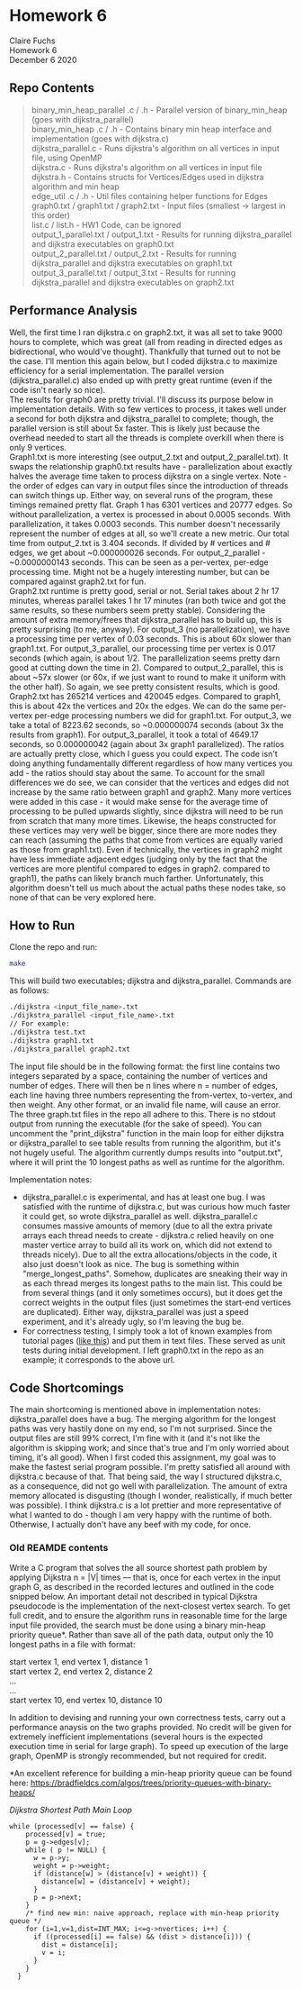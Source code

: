 # Homework 6

Claire Fuchs <br />
Homework 6 <br />
December 6 2020 <br /> 

## Repo Contents 

> binary_min_heap_parallel .c / .h - Parallel version of binary_min_heap (goes with dijkstra_parallel) <br/>
> binary_min_heap .c / .h - Contains binary min heap interface and implementation (goes with dijkstra.c) <br/>
> dijkstra_parallel.c - Runs dijkstra's algorithm on all vertices in input file, using OpenMP <br/>
> dijkstra.c - Runs dijkstra's algorithm on all vertices in input file <br/>
> dijkstra.h - Contains structs for Vertices/Edges used in dijkstra algorithm and min heap <br/>
> edge_util .c / .h - Util files containing helper functions for Edges <br/>
> graph0.txt / graph1.txt / graph2.txt - Input files (smallest -> largest in this order) <br/>
> list.c / list.h - HW1 Code, can be ignored <br/>
> output_1_parallel.txt / output_1.txt - Results for running dijkstra_parallel and dijkstra executables on graph0.txt <br/> 
> output_2_parallel.txt / output_2.txt - Results for running dijkstra_parallel and dijkstra executables on graph1.txt <br/> 
> output_3_parallel.txt / output_3.txt - Results for running dijkstra_parallel and dijkstra executables on graph2.txt <br/> 

## Performance Analysis 

Well, the first time I ran dijkstra.c on graph2.txt, it was all set to take 9000 hours to complete, which was great (all from reading in directed edges as bidirectional,
who would've thought). Thankfully that turned out to not be the case. I'll mention this again below, but I coded dijkstra.c to maximize efficiency for a serial implementation.
The parallel version (dijkstra_parallel.c) also ended up with pretty great runtime (even if the code isn't nearly so nice). <br/>
The results for graph0 are pretty trivial. I'll discuss its purpose below in implementation details. With so few vertices to process, it takes well under a second for both dijkstra
and dijkstra_parallel to complete; though, the parallel version is still about 5x faster. This is likely just because the overhead needed to start all the threads is complete overkill
when there is only 9 vertices. <br/>
Graph1.txt is more interesting (see output_2.txt and output_2_parallel.txt). It swaps the relationship graph0.txt results have - parallelization about exactly halves the average time taken to process dijkstra on a single vertex. Note - the order of edges can vary in output files since the introduction of threads can switch things up. Either way, on several runs of the program, these
timings remained pretty flat. Graph 1 has 6301 vertices and 20777 edges. So without parallelization, a vertex is processed in about 0.0005 seconds. With parallelization, it takes 0.0003 seconds. This number doesn't necessarily represent the number of edges at all, so we'll create a new metric. Our total time from output_2.txt is 3.404 seconds. If divided by # vertices and # edges, we get about ~0.000000026 seconds. For output_2_parallel - ~0.0000000143 seconds. This can be seen as a per-vertex, per-edge processing time. Might not be a hugely interesting number, but can be compared against graph2.txt for fun. <br/>
Graph2.txt runtime is pretty good, serial or not. Serial takes about 2 hr 17 minutes, whereas parallel takes 1 hr 17 minutes (ran both twice and got the same results, so these numbers seem pretty stable). Considering the amount of extra memory/frees that dijkstra_parallel has to build up, this is pretty surprising (to me, anyway).   For output_3 (no parallelization), we have a processing time per vertex of 0.03 seconds. This is about 60x slower than graph1.txt. For output_3_parallel, our processing time per vertex is 0.017 seconds (which again, is about 1/2. The parallelization seems pretty darn good at cutting down the time in 2). Compared to output_2_parallel, this is about ~57x slower (or 60x, if we just want to round to make it uniform with the other half). So again, we see pretty consistent results, which is good. Graph2.txt has 265214 vertices and 420045 edges. Compared to graph1, this is about 42x the vertices and 20x the edges. We can do the same per-vertex per-edge processing numbers we did for graph1.txt. For output_3, we take a total of 8223.62 seconds, so ~0.000000074 seconds (about 3x the results from graph1). For output_3_parallel, it took a total of 4649.17 seconds, so 0.000000042 (again about 3x graph1 parallelized). The ratios are actually pretty close, which I guess you could expect. The code isn't doing anything fundamentally different regardless of how many vertices you add - the ratios should stay about the same. To account for the small differences we do see, we can consider that the vertices and edges did not increase by the same ratio between graph1 and graph2. Many more vertices were added in this case - it would make sense for the average time of processing to be pulled upwards slightly, since dijkstra will need to be run from scratch that many more times. Likewise, the heaps constructed for these vertices may very well be bigger, since there are more nodes they can reach (assuming the paths that come from vertices are equally varied as those from graph1.txt). Even if technically, the vertices in graph2 might have less immediate adjacent edges (judging only by the fact that the vertices are more plentiful compared to edges in graph2. compared to graph1), the paths can likely branch much farther. Unfortunately, this algorithm doesn't tell us  much about the actual paths these nodes take, so none of that can be very explored here. 

## How to Run 

Clone the repo and run: 
```bash
make
```

This will build two executables; dijkstra and dijkstra_parallel. Commands are as follows: 

```bash 
./dijkstra <input_file_name>.txt
./dijkstra_parallel <input_file_name>.txt
// For example:
./dijkstra test.txt
./dijkstra graph1.txt
./dijkstra_parallel graph2.txt
```

The input file should be in the following format: the first line contains two integers separated by a space, containing the number of vertices and number of edges. There will then be n lines where n = number of edges, each line having three numbers representing the from-vertex, to-vertex, and then weight. Any other format, or an invalid file name, will cause an error. The three graph.txt files in the repo all adhere to this. There is no stdout output from running the executable (for the sake of speed). You can uncomment the "print_dijkstra" function in the main loop for either dijkstra or dijkstra_parallel to see table results from running the algorithm, but it's not hugely useful. The algorithm currently dumps results into "output.txt", where it will print the 10 longest paths as well as runtime for the algorithm.<br/>

Implementation notes: <br/>
* dijkstra_parallel.c is experimental, and has at least one bug. I was satisfied with the runtime of dijkstra.c, but was curious how much faster it could get, so wrote dijkstra_parallel as well. dijkstra_parallel.c consumes massive amounts of memory (due to all the extra private arrays each thread needs to create - dijkstra.c relied heavily on one master vertice array to build all its work on, which did not extend to threads nicely). Due to all the extra allocations/objects in the code, it also just doesn't look as nice. The bug is something within "merge_longest_paths". Somehow, duplicates are sneaking their way in as each thread merges its longest paths to the main list. This could be from several things (and it only sometimes occurs), but it does get the correct weights in the output files (just sometimes the start-end vertices are duplicated). Either way, dijkstra_parallel was just a speed experiment, and it's already ugly, so I'm leaving the bug be. <br/>
* For correctness testing, I simply took a lot of known examples from tutorial pages ([like this](https://www.geeksforgeeks.org/dijkstras-shortest-path-algorithm-greedy-algo-7/)) and put them in text files. These served as unit tests during initial development. I left graph0.txt in the repo as an example; it corresponds to the above url.

## Code Shortcomings 
The main shortcoming is mentioned above in implementation notes: dijkstra_parallel does have a bug. The merging algorithm for the longest paths was very hastily done on my end, so I'm not surprised. Since the output files are still 99% correct, I'm fine with it (and it's not like the algorithm is skipping work; and since that's true and I'm only worried about timing, it's all good). When I first coded this assignment, my goal was to make the fastest serial program possible. I'm pretty satisfied all around with dijkstra.c because of that. That being said, the way I structured dijkstra.c, as a consequence, did not go well with parallelization. The amount of extra memory allocated is disgusting (though I wonder, realistically, if much better was possible). I think dijkstra.c is a lot prettier and more representative of what I wanted to do - though I am very happy with the runtime of both. Otherwise, I actually don't have any beef with my code, for once. 


### Old REAMDE contents

Write a C program that solves the all source shortest path problem by applying Dijkstra n = |V| times –– that is, once for each vertex in the input graph G, as described in the recorded lectures and outlined in the code snipped below. An important detail not described in typical Dijkstra pseudocode is the implementation of the next-closest vertex search. To get full credit, and to ensure the algorithm runs in reasonable time for the large input file provided, the search must be done using a binary min-heap priority queue*. Rather than save all of the path data, output only the 10 longest paths in a file with format:

start vertex 1, end vertex 1, distance 1<br>
start vertex 2, end vertex 2, distance 2<br>
...<br>
...<br>
start vertex 10, end vertex 10, distance 10

In addition to devising and running your own correctness tests, carry out a performance anaysis on the two graphs provided. No credit will be given for extremely inefficient implementations (several hours is the expected execution time in serial for large graph). To speed up execution of the large graph, OpenMP is strongly recommended, but not required for credit.

*An excellent reference for building a min-heap priority queue can be found here: https://bradfieldcs.com/algos/trees/priority-queues-with-binary-heaps/

*Dijkstra Shortest Path Main Loop*
```
while (processed[v] == false) {
    processed[v] = true;
    p = g->edges[v];
    while ( p != NULL) {
      w = p->y;
      weight = p->weight;
      if (distance[w] > (distance[v] + weight)) {
        distance[w] = (distance[v] + weight);
      }
      p = p->next;
    }
    /* find new min: naive approach, replace with min-heap priority queue */
    for (i=1,v=1,dist=INT_MAX; i<=g->nvertices; i++) {
      if ((processed[i] == false) && (dist > distance[i])) {
        dist = distance[i];
        v = i;
      }
    }
  }
```
